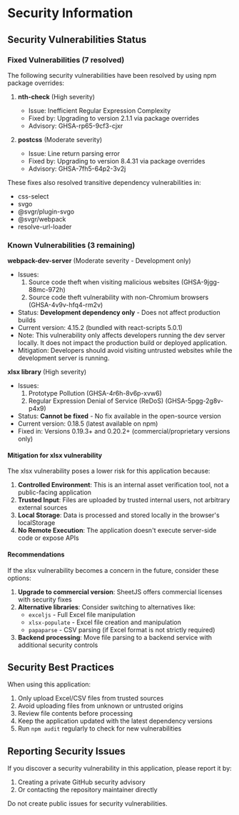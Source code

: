 # Security Information

## Security Vulnerabilities Status

### Fixed Vulnerabilities (7 resolved)

The following security vulnerabilities have been resolved by using npm package overrides:

1. **nth-check** (High severity)
   - Issue: Inefficient Regular Expression Complexity
   - Fixed by: Upgrading to version 2.1.1 via package overrides
   - Advisory: GHSA-rp65-9cf3-cjxr

2. **postcss** (Moderate severity)
   - Issue: Line return parsing error
   - Fixed by: Upgrading to version 8.4.31 via package overrides
   - Advisory: GHSA-7fh5-64p2-3v2j

These fixes also resolved transitive dependency vulnerabilities in:
- css-select
- svgo
- @svgr/plugin-svgo
- @svgr/webpack
- resolve-url-loader

### Known Vulnerabilities (3 remaining)

**webpack-dev-server** (Moderate severity - Development only)
- Issues:
  1. Source code theft when visiting malicious websites (GHSA-9jgg-88mc-972h)
  2. Source code theft vulnerability with non-Chromium browsers (GHSA-4v9v-hfq4-rm2v)
- Status: **Development dependency only** - Does not affect production builds
- Current version: 4.15.2 (bundled with react-scripts 5.0.1)
- Note: This vulnerability only affects developers running the dev server locally. It does not impact the production build or deployed application.
- Mitigation: Developers should avoid visiting untrusted websites while the development server is running.

**xlsx library** (High severity)
- Issues:
  1. Prototype Pollution (GHSA-4r6h-8v6p-xvw6)
  2. Regular Expression Denial of Service (ReDoS) (GHSA-5pgg-2g8v-p4x9)
- Status: **Cannot be fixed** - No fix available in the open-source version
- Current version: 0.18.5 (latest available on npm)
- Fixed in: Versions 0.19.3+ and 0.20.2+ (commercial/proprietary versions only)

#### Mitigation for xlsx vulnerability

The xlsx vulnerability poses a lower risk for this application because:

1. **Controlled Environment**: This is an internal asset verification tool, not a public-facing application
2. **Trusted Input**: Files are uploaded by trusted internal users, not arbitrary external sources
3. **Local Storage**: Data is processed and stored locally in the browser's localStorage
4. **No Remote Execution**: The application doesn't execute server-side code or expose APIs

#### Recommendations

If the xlsx vulnerability becomes a concern in the future, consider these options:

1. **Upgrade to commercial version**: SheetJS offers commercial licenses with security fixes
2. **Alternative libraries**: Consider switching to alternatives like:
   - `exceljs` - Full Excel file manipulation
   - `xlsx-populate` - Excel file creation and manipulation
   - `papaparse` - CSV parsing (if Excel format is not strictly required)
3. **Backend processing**: Move file parsing to a backend service with additional security controls

## Security Best Practices

When using this application:

1. Only upload Excel/CSV files from trusted sources
2. Avoid uploading files from unknown or untrusted origins
3. Review file contents before processing
4. Keep the application updated with the latest dependency versions
5. Run `npm audit` regularly to check for new vulnerabilities

## Reporting Security Issues

If you discover a security vulnerability in this application, please report it by:
1. Creating a private GitHub security advisory
2. Or contacting the repository maintainer directly

Do not create public issues for security vulnerabilities.

